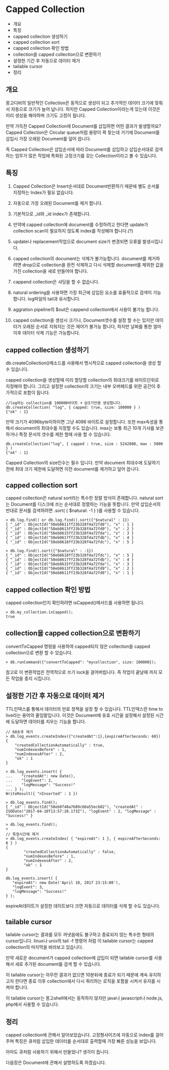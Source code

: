 # Capped Collection

* 개요
* 특징
* capped collection 생성하기
* capped collection sort
* capped collection 확인 방법
* collection을 capped collection으로 변환하기
* 설정한 기간 후 자동으로 데이터 제거
* tailable cursor
* 정리

## 개요
몽고디비의 일반적인 Collection은 동적으로 생성이 되고 추가적인 데이터 크기에 맞춰서 자동으로 크기가 늘어 납니다. 하지만 Capped Collection이라는게 있는데 이것은 미리 생성을 해야하며 크기도 고정이 됩니다.

만약 가득찬 Capped Collection에 Document를 삽입하면 어떤 결과가 발생할까요? Capped Collection은 Circular queue처럼 용량이 꽉 찾는데 거기에 Document를 삽입시 가장 오래된 Document를 덮어 씁니다.

즉 Capped Collection은 삽입순서에 따라 Document를 삽입하고 삽입순서대로 검색하는 업무가 많은 작업에 특화된 고정크기를 갖는 Collection이라고 볼 수 있습니다.
        
## 특징

1. Capped Collection은 Insert순서대로 Document반환하기 때문에 별도 순서를 지정하는 Index가 필요 없습니다.        

2. 자동으로 가장 오래된 Document를 제거 합니다.

3. 기본적으로 _id와 _id index가 존재합니다.

4. 만약에 capped collection에 document를 수정하려고 한다면 update가 collection scan이 필요하지 않도록 index를 작성해야 합니다.(?)

5. update나 replacement작업으로 document size가 변경되면 오류를 발생시킵니다.

6. capped collection의 document는 삭제가 불가능합니다. document를 제거하려면 drop으로 collection을 완전 삭제하고 다시 삭제할 document를 제외한 값을 가진 collection을 새로 만들어야 합니다.

7. cappend collection은 샤딩을 할 수 없습니다.

8. natural ordering을 사용하면 가장 최근에 삽입된 요소를 효율적으로 검색이 가능합니다. log파일의 tail과 유사합니다.

9. aggration pipeline의 $out은 cappend collection에서 사용이 불가능 합니다.

10. capped collection을 생성시 크기나, Document갯수를 설정 할 수는 있지만 데이터가 오래된 순서로 지워지는 것은 제어가 불가능 합니다, 하지만 날짜를 통한 얼마 이후 데이터 삭제 기능은 가능합니다.

## capped collection 생성하기
db.createCollection()메소드를 사용해서 명시적으로 capped collection을 생성 할 수 있습니다.

capped collection을 생성할때 미리 할당할 collection의 최대크기를 바이트단위로 지정해야 합니다. 그리고 설정한 collection의 크기는 내부 오버헤드를 위한 공간이 추가적으로 포함이 됩니다.

    //log라는 collection을 100000바이트 + @크기만큼 생성합니다.
    db.createCollection( "log", { capped: true, size: 100000 } )
    {"ok" : 1}
    
만약 크기가 4096byte이하이면 그냥 4096 바이트로 설정합니다. 또한 max속성을 통해서 document의 최대수를 지정할 수도 있습니다. max는 보통 최근 10개 기사를 보관하거나 특정 문서의 갯수를 제한 할때 사용 할 수 있습니다.

    db.createCollection("log", { capped : true, size : 5242880, max : 5000 } )
    {"ok" : 1}
    
Capped Collection의 size인수는 필수 입니다. 만약 document 최대수에 도달하기전에 최대 크기 제한에 도달하면 이전 document를 제거하고 덮어 씁니다.    

## capped collection sort
capped collection은 natural sort라는 특수한 정렬 방식이 존재합니다. natural sort는 Document를 디스크에 쓰는 순서대로 정렬하는 기능을 뜻합니다. 만약 삽입순서의 반대로 문서를 검색하려면 .sort( { $natural: -1 } )를 사용할 수 있습니다.

    > db.log.find() or db.log.find().sort({"$natural" : 1})
    { "_id" : ObjectId("58eb8611ff23b328f4a72fd8"), "x" : 1 }
    { "_id" : ObjectId("58eb8613ff23b328f4a72fd9"), "x" : 2 }
    { "_id" : ObjectId("58eb8615ff23b328f4a72fda"), "x" : 3 }
    { "_id" : ObjectId("58eb8617ff23b328f4a72fdb"), "x" : 4 }
    { "_id" : ObjectId("58eb8618ff23b328f4a72fdc"), "x" : 5 }
    
    > db.log.find().sort({"$natural" : -1})
    { "_id" : ObjectId("58eb8618ff23b328f4a72fdc"), "x" : 5 }
    { "_id" : ObjectId("58eb8617ff23b328f4a72fdb"), "x" : 4 }
    { "_id" : ObjectId("58eb8615ff23b328f4a72fda"), "x" : 3 }
    { "_id" : ObjectId("58eb8613ff23b328f4a72fd9"), "x" : 2 }
    { "_id" : ObjectId("58eb8611ff23b328f4a72fd8"), "x" : 1 }
    
## capped collection 확인 방법
capped collection인지 확인하려면 isCapped()메서드를 사용하면 됩니다.   
    
    > db.my_collection.isCapped();
    true    
    
## collection을 capped collection으로 변환하기
convertToCapped 명령을 사용하여 capped되지 않은 collection을 capped collection으로 변환 할 수 있습니다.
    
    > db.runCommand({"convertToCapped": "mycollection", size: 100000});
            
참고로 이 변환작업은 전역적으로 쓰기 lock을 걸어버립니다. 즉 작업이 끝날때 까지 모든 작업을 중지 시킵니다.
        
## 설정한 기간 후 자동으로 데이터 제거
TTL인덱스를 통해서 데이터의 만료 정책을 설정 할 수 있습니다. TTL인덱스란 time to live라는 용어의 줄임말입니다. 이것은 Document에 유효 시간을 설정해서 설정된 시간에 도달하면 데이터를 지우는 기능을 합니다.
 
    // 60초후 제거
    > db.log_events.createIndex({"createdAt":1},{expireAfterSeconds: 60})
    {
        "createdCollectionAutomatically" : true,
        "numIndexesBefore" : 1,
        "numIndexesAfter" : 2,
        "ok" : 1
    }
    
    > db.log_events.insert( {
    ...    "createdAt": new Date(),
    ...    "logEvent": 2,
    ...    "logMessage": "Success!"
    ... } );
    WriteResult({ "nInserted" : 1 })
    
    > db.log_events.find();
    { "_id" : ObjectId("58eb8f48a7689c60a55ecb02"), "createdAt" : ISODate("2017-04-10T13:57:28.173Z"), "logEvent" : 2, "logMessage" : "Success!" }
    
    > db.log_events.find();
    >
    // 특정시간에 제거
    > db.log_events.createIndex( { "expireAt": 1 }, { expireAfterSeconds: 0 } )
    {
            "createdCollectionAutomatically" : false,
            "numIndexesBefore" : 1,
            "numIndexesAfter" : 2,
            "ok" : 1
    }
    
    db.log_events.insert( {
       "expireAt": new Date('April 10, 2017 23:15:00'),
       "logEvent": 3,
       "logMessage": "Success!"
    } );
    
expireAt데이트가 설정한 데이트보다 크면 자동으로 데이터를 삭제 할 수도 있습니다.    
    

## tailable cursor
tailable cursor는 결과를 모두 꺼냇음에도 불구하고 종료되지 않는 특수한 형태의 cursor입니다. linux나 unix의 tail -f 명령어 처럼 이 tailable cursor는 capped collection의 마지막을 바라보고 있습니다.

만약 새로운 document가 capped collection에 삽입이 되면 tailable cursor를 사용해서 새로 추가된 document를 검색 할 수 있습니다.

이 tailable cursor는 아무런 결과가 없으면 10분뒤에 종료가 되기 때문에 계속 유지하고자 한다면 종료 이후 collection에서 다시 쿼리하는 로직을 포함을 시켜서 유지를 시켜야 합니다.
    
이 tailable cursor는 몽고shell에서는 동작하지 않지만 java나 javascript나 node.js, php에서 사용할 수 있습니다.
        
## 정리
capped collection에 관해서 알아보았습니다. 고정형사이즈에 자동으로 index를 걸어주며 특징은 큐처럼 삽입한 데이터를 순서대로 출력할때 가장 빠른 성능을 보입니다.

아마도 큐처럼 사용하기 위해서 만들었나? 생각이 듭니다.

다음장은 Document에 관해서 설명하도록 하겠습니다.